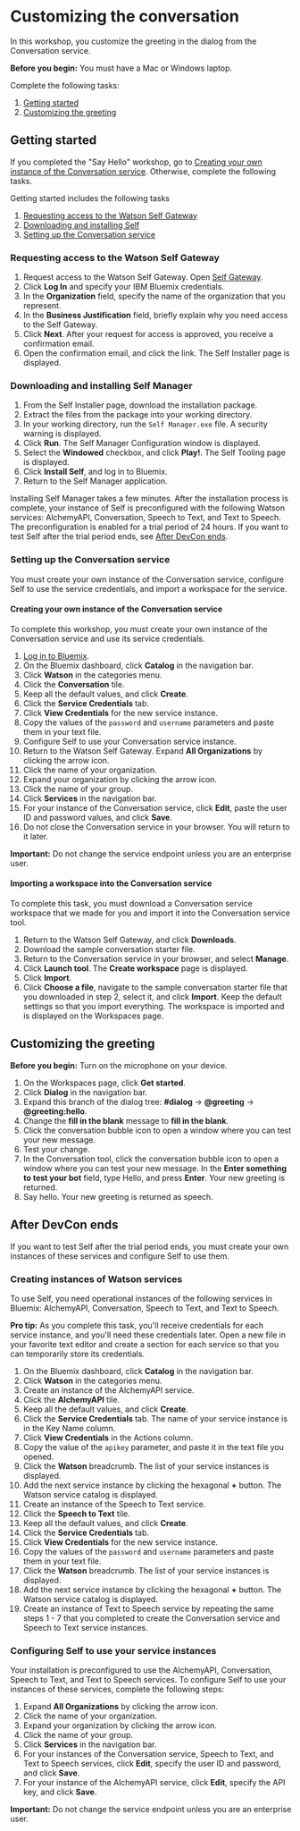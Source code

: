 # Customizing the conversation 

In this workshop, you customize the greeting in the dialog from the Conversation service.

**Before you begin:** You must have a Mac or Windows laptop.

Complete the following tasks:

1. [Getting started](#getting-started)
2. [Customizing the greeting](#customizing-the-greeting)

## Getting started

If you completed the "Say Hello" workshop, go to [Creating your own instance of the Conversation service](#creating-your-own-instance-of-the-conversation-service). Otherwise, complete the following tasks.

Getting started includes the following tasks

1. [Requesting access to the Watson Self Gateway](#requesting-access-to-the-watson-gateway)
2. [Downloading and installing Self](#downloading-and-installing-self)
3. [Setting up the Conversation service](#setting-up-the-conversation-service)

### Requesting access to the Watson Self Gateway

1. Request access to the Watson Self Gateway. Open [Self Gateway](https://rg-gateway.mybluemix.net/).
2. Click **Log In** and specify your IBM Bluemix credentials.
3. In the **Organization** field, specify the name of the organization that you represent.
4. In the **Business Justification** field, briefly explain why you need access to the Self Gateway.
5. Click **Next**. After your request for access is approved, you receive a confirmation email.
6. Open the confirmation email, and click the link. The Self Installer page is displayed.

### Downloading and installing Self Manager

1. From the Self Installer page, download the installation package.
2. Extract the files from the package into your working directory.
3. In your working directory, run the `Self Manager.exe` file. A security warning is displayed.
4. Click **Run**. The Self Manager Configuration window is displayed.
5. Select the **Windowed** checkbox, and click **Play!**. The Self Tooling page is displayed.
6. Click **Install Self**, and log in to Bluemix. 
7. Return to the Self Manager application.

Installing Self Manager takes a few minutes. After the installation process is complete, your instance of Self is preconfigured with the following Watson services: AlchemyAPI, Conversation, Speech to Text, and Text to Speech. The preconfiguration is enabled for a trial period of 24 hours. If you want to test Self after the trial period ends, see [After DevCon ends](#after-devcon-ends).

### Setting up the Conversation service

You must create your own instance of the Conversation service, configure Self to use the service credentials, and import a workspace for the service.

#### Creating your own instance of the Conversation service

To complete this workshop, you must create your own instance of the Conversation service and use its service credentials.

1. [Log in to Bluemix](https://idaas.iam.ibm.com/idaas/mtfim/sps/authsvc?PolicyId=urn:ibm:security:authentication:asf:basicldapuser).
2. On the Bluemix dashboard, click **Catalog** in the navigation bar.
3. Click **Watson** in the categories menu.
4. Click the **Conversation** tile.
  1. Keep all the default values, and click **Create**.
  2. Click the **Service Credentials** tab.
  3. Click **View Credentials** for the new service instance.
  4. Copy the values of the `password` and `username` parameters and paste them in your text file.
5. Configure Self to use your Conversation service instance.
  1. Return to the Watson Self Gateway. Expand **All Organizations** by clicking the arrow icon.
  2. Click the name of your organization.
  3. Expand your organization by clicking the arrow icon.
  4. Click the name of your group.
  5. Click **Services** in the navigation bar.
  6. For your instance of the Conversation service, click **Edit**, paste the user ID and password values, and click **Save**.
  7. Do not close the Conversation service in your browser. You will return to it later.

**Important:** Do not change the service endpoint unless you are an enterprise user.

#### Importing a workspace into the Conversation service

To complete this task, you must download a Conversation service workspace that we made for you and import it into the Conversation service tool.

1. Return to the Watson Self Gateway, and click **Downloads**.
2. Download the sample conversation starter file.
3. Return to the Conversation service in your browser, and select **Manage**.
4. Click **Launch tool**. The **Create workspace** page is displayed.
5. Click **Import**.
6. Click **Choose a file**, navigate to the sample conversation starter file that you downloaded in step 2, select it, and click **Import**. Keep the default settings so that you import everything. The workspace is imported and is displayed on the Workspaces page.

## Customizing the greeting

**Before you begin:** Turn on the microphone on your device.

1. On the Workspaces page, click **Get started**.
2. Click **Dialog** in the navigation bar.
3. Expand this branch of the dialog tree: **#dialog** -> **@greeting** -> **@greeting:hello**.
4. Change the **fill in the blank** message to **fill in the blank**.
5. Click the conversation bubble icon to open a window where you can test your new message.
6. Test your change. 
  1. In the Conversation tool, click the conversation bubble icon to open a window where you can test your new message. In the **Enter something to test your bot** field, type Hello, and press **Enter**. Your new greeting is returned.
  2. Say hello. Your new greeting is returned as speech.
  
## After DevCon ends

If you want to test Self after the trial period ends, you must create your own instances of these services and configure Self to use them.

### Creating instances of Watson services
To use Self, you need operational instances of the following services in Bluemix: AlchemyAPI, Conversation, Speech to Text, and Text to Speech.

**Pro tip:** As you complete this task, you'll receive credentials for each service instance, and you'll need these credentials later. Open a new file in your favorite text editor and create a section for each service so that you can temporarily store its credentials.

1. On the Bluemix dashboard, click **Catalog** in the navigation bar.
2. Click **Watson** in the categories menu.
3. Create an instance of the AlchemyAPI service.
  1. Click the **AlchemyAPI** tile.
  2. Keep all the default values, and click **Create**.
  3. Click the **Service Credentials** tab. The name of your service instance is in the Key Name column.
  4. Click **View Credentials** in the Actions column.
  5. Copy the value of the `apikey` parameter, and paste it in the text file you opened.
  6. Click the **Watson** breadcrumb. The list of your service instances is displayed.
  7. Add the next service instance by clicking the hexagonal **+** button. The Watson service catalog is displayed.
4. Create an instance of the Speech to Text service.
  1. Click the **Speech to Text** tile.
  2. Keep all the default values, and click **Create**.
  3. Click the **Service Credentials** tab.
  4. Click **View Credentials** for the new service instance.
  5. Copy the values of the `password` and `username` parameters and paste them in your text file.
  6. Click the **Watson** breadcrumb. The list of your service instances is displayed.
  7. Add the next service instance by clicking the hexagonal **+** button. The Watson service catalog is displayed.
5. Create an instance of Text to Speech service by repeating the same steps 1 - 7 that you completed to create the Conversation service and Speech to Text service instances.

### Configuring Self to use your service instances
Your installation is preconfigured to use the AlchemyAPI, Conversation, Speech to Text, and Text to Speech services. To configure Self to use your instances of these services, complete the following steps:

1. Expand **All Organizations** by clicking the arrow icon.
2. Click the name of your organization.
3. Expand your organization by clicking the arrow icon.
4. Click the name of your group.
5. Click **Services** in the navigation bar.
6. For your instances of the Conversation service, Speech to Text, and Text to Speech services, click **Edit**, specify the user ID and password, and click **Save**.
7. For your instance of the AlchemyAPI service, click **Edit**, specify the API key, and click **Save**.

**Important:** Do not change the service endpoint unless you are an enterprise user.
